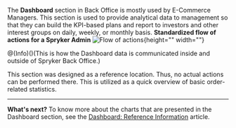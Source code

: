 The **Dashboard** section in Back Office is mostly used by E-Commerce Managers. 
This section is used to provide analytical data to management so that they can build the KPI-based plans and report to investors and other interest groups on daily, weekly, or monthly basis. 
**Standardized flow of actions for a Spryker Admin**
![Flow of actions](https://spryker.s3.eu-central-1.amazonaws.com/docs/User+Guides/Back+Office+User+Guides/Dashboard/flow-of-actions-of-spryker-admin.png){height="" width=""}

@(Info)()(This is how the Dashboard data is communicated inside and outside of Spryker Back Office.)

This section was designed as a reference location. Thus, no actual actions can be performed there. This is utilized as a quick overview of basic order-related statistics.
***
**What's next?**
To know more about the charts that are presented in the Dashboard section, see the [Dashboard: Reference Information](https://documentation.spryker.com/v4/docs/dashboard-reference-information) article. 